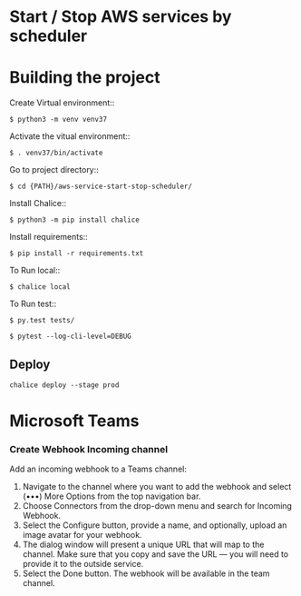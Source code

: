# Start / Stop AWS services by scheduler
Building the project
=================

Create Virtual environment::
   
    $ python3 -m venv venv37

Activate the vitual environment::
    
	$ . venv37/bin/activate
	
Go to project directory::

	$ cd {PATH}/aws-service-start-stop-scheduler/
	
Install Chalice::

	$ python3 -m pip install chalice

Install requirements::

    $ pip install -r requirements.txt

To Run local::

    $ chalice local
 
To Run test::
	
	$ py.test tests/
	
	$ pytest --log-cli-level=DEBUG
	 
 
## Deploy

    chalice deploy --stage prod


# Microsoft Teams 

### Create Webhook Incoming channel

Add an incoming webhook to a Teams channel:

1. Navigate to the channel where you want to add the webhook and select (•••) More Options from the top navigation bar.
2. Choose Connectors from the drop-down menu and search for Incoming Webhook.
3. Select the Configure button, provide a name, and optionally, upload an image avatar for your webhook.
4. The dialog window will present a unique URL that will map to the channel. Make sure that you copy and save the URL — you will need to provide it to the outside service.
5. Select the Done button. The webhook will be available in the team channel.
